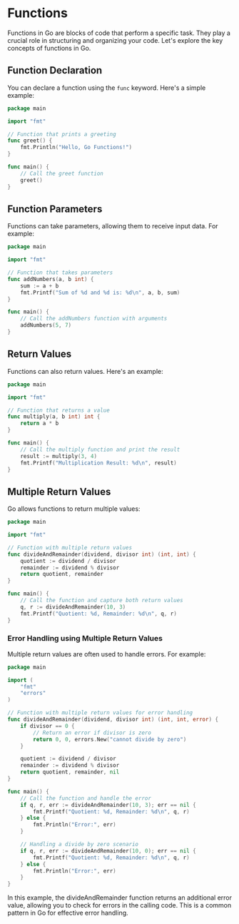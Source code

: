 # Functions

Functions in Go are blocks of code that perform a specific task. They play a crucial role in structuring and organizing your code. Let's explore the key concepts of functions in Go.

## Function Declaration

You can declare a function using the `func` keyword. Here's a simple example:

```go
package main

import "fmt"

// Function that prints a greeting
func greet() {
    fmt.Println("Hello, Go Functions!")
}

func main() {
    // Call the greet function
    greet()
}
```

## Function Parameters

Functions can take parameters, allowing them to receive input data. For example:

```go
package main

import "fmt"

// Function that takes parameters
func addNumbers(a, b int) {
    sum := a + b
    fmt.Printf("Sum of %d and %d is: %d\n", a, b, sum)
}

func main() {
    // Call the addNumbers function with arguments
    addNumbers(5, 7)
}
```

## Return Values

Functions can also return values. Here's an example:

```go
package main

import "fmt"

// Function that returns a value
func multiply(a, b int) int {
    return a * b
}

func main() {
    // Call the multiply function and print the result
    result := multiply(3, 4)
    fmt.Printf("Multiplication Result: %d\n", result)
}
```

## Multiple Return Values

Go allows functions to return multiple values:

```go
package main

import "fmt"

// Function with multiple return values
func divideAndRemainder(dividend, divisor int) (int, int) {
    quotient := dividend / divisor
    remainder := dividend % divisor
    return quotient, remainder
}

func main() {
    // Call the function and capture both return values
    q, r := divideAndRemainder(10, 3)
    fmt.Printf("Quotient: %d, Remainder: %d\n", q, r)
}
```

### Error Handling using Multiple Return Values

Multiple return values are often used to handle errors. For example:

```go
package main

import (
    "fmt"
    "errors"
)

// Function with multiple return values for error handling
func divideAndRemainder(dividend, divisor int) (int, int, error) {
    if divisor == 0 {
        // Return an error if divisor is zero
        return 0, 0, errors.New("cannot divide by zero")
    }

    quotient := dividend / divisor
    remainder := dividend % divisor
    return quotient, remainder, nil
}

func main() {
    // Call the function and handle the error
    if q, r, err := divideAndRemainder(10, 3); err == nil {
        fmt.Printf("Quotient: %d, Remainder: %d\n", q, r)
    } else {
        fmt.Println("Error:", err)
    }

    // Handling a divide by zero scenario
    if q, r, err := divideAndRemainder(10, 0); err == nil {
        fmt.Printf("Quotient: %d, Remainder: %d\n", q, r)
    } else {
        fmt.Println("Error:", err)
    }
}
```

In this example, the divideAndRemainder function returns an additional error value, allowing you to check for errors in the calling code. This is a common pattern in Go for effective error handling.
